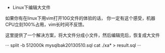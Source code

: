 * Linux下编辑大文件

如果你有在linux下用vim打开10G文件的体验的话， 你一定有这个感受，机器CPU立刻100%占用，vim长时间不反馈。


这里提供了一个解决方案，将大文件分成小文件，然后编辑完后，恢复成大文件


···
split -b 512000k mysqlbak20130510.sql 
cat ./xa* > result.sql 
···
